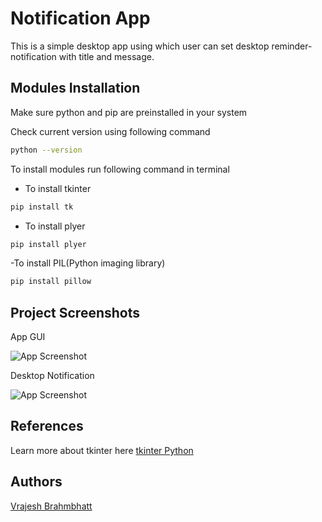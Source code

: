 
# Notification App
This  is a simple desktop app using which user can set desktop reminder-notification with title and message.

## Modules Installation

Make sure python and pip are preinstalled in your system

Check current version using following command
```bash
python --version
```

To install modules run following command in terminal

- To install tkinter
```bash
pip install tk
```

- To install plyer
```bash
pip install plyer
```

-To install PIL(Python imaging library)
```bash
pip install pillow
```


## Project Screenshots

App GUI

![App Screenshot](https://imgtr.ee/images/2023/04/10/nQkU1.png)


Desktop Notification

![App Screenshot](https://imgtr.ee/images/2023/04/10/nQ9u4.png)


## References

Learn more about tkinter here [tkinter Python](https://docs.python.org/3/library/tkinter.html)

## Authors

[Vrajesh Brahmbhatt ](https://github.com/Vrajeshbrahmbhatt06)


